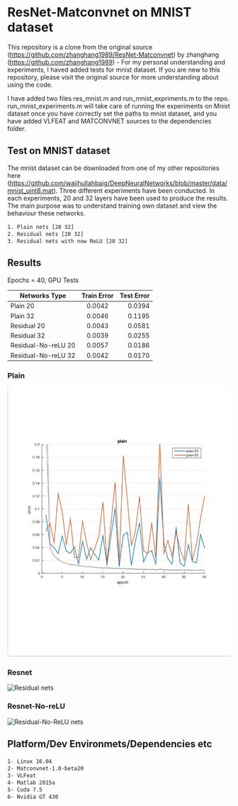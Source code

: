 # ResNet-Matconvnet on MNIST dataset

This repository is a clone from the original source (https://github.com/zhanghang1989/ResNet-Matconvnet) by zhanghang (https://github.com/zhanghang1989) - For my personal understanding and experiments, I haved added tests for mnist dataset. If you are new to this repository, please visit the original source for more understanding about using the code.

I have added two files res_mnist.m and run_mnist_expriments.m to the repo. run_mnist_experiments.m will take care of running the experiments on Mnist dataset once you have correctly set the paths to mnist dataset, and you have added VLFEAT and MATCONVNET sources to the dependencies folder.

## Test on MNIST dataset
The mnist dataset can be downloaded from one of my other repositories here (https://github.com/wajihullahbaig/DeepNeuralNetworks/blob/master/data/mnist_uint8.mat). 
Three different experiments have been conducted. In each experiments, 20 and 32 layers have been used to produce the results.
The main purpose was to understand training own dataset and view the behaviour these networks. 
	

	1. Plain nets [20 32]
	2. Residual nets [20 32]
	3. Residual nets with now ReLU [20 32]

## Results 

Epochs = 40, GPU Tests 

| Networks Type        | Train Error  | Test Error |
| ---------------------|:------------:| ----------:|
| Plain 20             | 0.0042       | 0.0394     | 
| Plain 32		       | 0.0046       | 0.1195     | 
| Residual 20		   | 0.0043       | 0.0581     | 
| Residual 32		   | 0.0039       | 0.0255     | 
| Residual-No-reLU 20  | 0.0057       | 0.0186	   | 
| Residual-No-reLU 32  | 0.0042       | 0.0170     | 
		         
### Plain
![Plain nets](https://github.com/wajihullahbaig/ResNet-Matconvnet/blob/master/figure/plain.jpg)

### Resnet 
![Residual nets](https://github.com/wajihullahbaig/ResMet-Matconvnet/blob/master/figure/resnet.jpg)

### Resnet-No-reLU 
![Residual-No-ReLU nets](https://github.com/wajihullahbaig/ResMet-Matconvnet/blob/master/figure/resnet-No-reLU.jpg)

## Platform/Dev Environmets/Dependencies etc

	1- Linux 16.04
	2- Matconvnet-1.0-beta20
	3- VLFeat
	4- Matlab 2015a
	5- Cuda 7.5
	6- Nvidia GT 430
